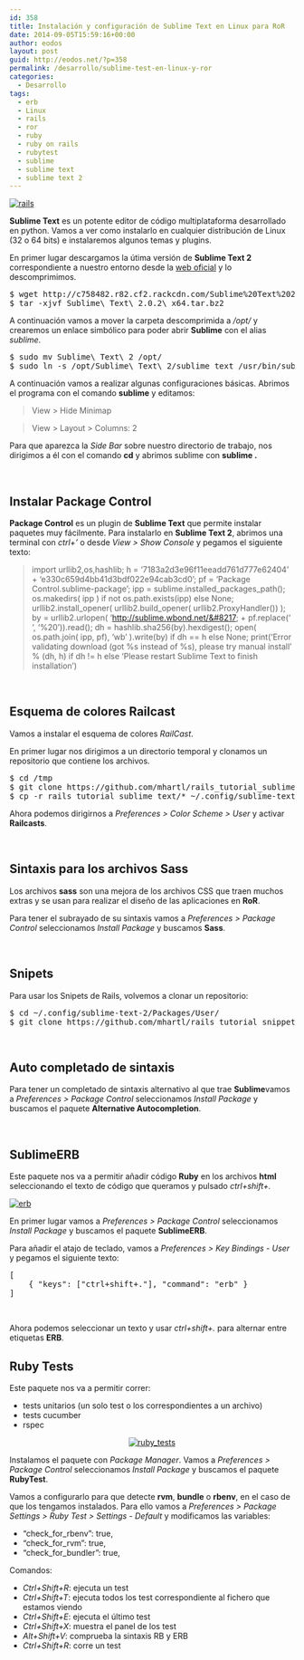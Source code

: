 ```yaml
---
id: 358
title: Instalación y configuración de Sublime Text en Linux para RoR
date: 2014-09-05T15:59:16+00:00
author: eodos
layout: post
guid: http://eodos.net/?p=358
permalink: /desarrollo/sublime-test-en-linux-y-ror
categories:
  - Desarrollo
tags:
  - erb
  - Linux
  - rails
  - ror
  - ruby
  - ruby on rails
  - rubytest
  - sublime
  - sublime text
  - sublime text 2
---
```

<a href="https://i2.wp.com/eodos.net/wp-content/uploads/2014/09/791px-Ruby_on_Rails.svg_.png" data-rel="lightbox-0" title=""><img class=" wp-image-366 aligncenter" src="https://i1.wp.com/eodos.net/wp-content/uploads/2014/09/791px-Ruby_on_Rails.svg_-231x300.png?resize=142%2C184" alt="rails" srcset="https://i2.wp.com/eodos.net/wp-content/uploads/2014/09/791px-Ruby_on_Rails.svg_.png?resize=231%2C300&ssl=1 231w, https://i2.wp.com/eodos.net/wp-content/uploads/2014/09/791px-Ruby_on_Rails.svg_.png?resize=620%2C802&ssl=1 620w, https://i2.wp.com/eodos.net/wp-content/uploads/2014/09/791px-Ruby_on_Rails.svg_.png?w=791&ssl=1 791w" sizes="(max-width: 142px) 100vw, 142px" data-recalc-dims="1" /></a>

**Sublime Text** es un potente editor de código multiplataforma desarrollado en python. Vamos a ver como instalarlo en cualquier distribución de Linux (32 o 64 bits) e instalaremos algunos temas y plugins.

En primer lugar descargamos la útima versión de **Sublime Text 2** correspondiente a nuestro entorno desde la [web oficial](http://sublimetext.com/2) y lo descomprimimos.

<pre class="lang:sh decode:true">$ wget http://c758482.r82.cf2.rackcdn.com/Sublime%20Text%202.0.2%20x64.tar.bz2
$ tar -xjvf Sublime\ Text\ 2.0.2\ x64.tar.bz2</pre>

A continuación vamos a mover la carpeta descomprimida a _/opt/_ y crearemos un enlace simbólico para poder abrir **Sublime** con el alias _sublime_.

<pre class="lang:sh decode:true">$ sudo mv Sublime\ Text\ 2 /opt/
$ sudo ln -s /opt/Sublime\ Text\ 2/sublime_text /usr/bin/sublime
</pre>

A continuación vamos a realizar algunas configuraciones básicas. Abrimos el programa con el comando **sublime** y editamos:

> View > Hide Minimap
  
> View > Layout > Columns: 2

Para que aparezca la _Side Bar_ sobre nuestro directorio de trabajo, nos dirigimos a él con el comando **cd** y abrimos sublime con **sublime .**

&nbsp;

## Instalar Package Control

**Package Control** es un plugin de **Sublime Text** que permite instalar paquetes muy fácilmente. Para instalarlo en **Sublime Text 2**, abrimos una terminal con _ctrl+&#8217;_ o desde _View > Show Console_ y pegamos el siguiente texto:

> import urllib2,os,hashlib; h = &#8216;7183a2d3e96f11eeadd761d777e62404&#8217; + &#8216;e330c659d4bb41d3bdf022e94cab3cd0&#8217;; pf = &#8216;Package Control.sublime-package&#8217;; ipp = sublime.installed\_packages\_path(); os.makedirs( ipp ) if not os.path.exists(ipp) else None; urllib2.install\_opener( urllib2.build\_opener( urllib2.ProxyHandler()) ); by = urllib2.urlopen( &#8216;http://sublime.wbond.net/&#8217; + pf.replace(&#8216; &#8216;, &#8216;%20&#8217;)).read(); dh = hashlib.sha256(by).hexdigest(); open( os.path.join( ipp, pf), &#8216;wb&#8217; ).write(by) if dh == h else None; print(&#8216;Error validating download (got %s instead of %s), please try manual install&#8217; % (dh, h) if dh != h else &#8216;Please restart Sublime Text to finish installation&#8217;)

&nbsp;

## Esquema de colores Railcast

Vamos a instalar el esquema de colores _RailCast_.

En primer lugar nos dirigimos a un directorio temporal y clonamos un repositorio que contiene los archivos.

<pre class="lang:sh decode:true">$ cd /tmp
$ git clone https://github.com/mhartl/rails_tutorial_sublime_text.git
$ cp -r rails_tutorial_sublime_text/* ~/.config/sublime-text-2/Packages/User/</pre>

Ahora podemos dirigirnos a _Preferences > Color Scheme > User_ y activar **Railcasts**.

&nbsp;

## Sintaxis para los archivos Sass

Los archivos **sass** son una mejora de los archivos CSS que traen muchos extras y se usan para realizar el diseño de las aplicaciones en **RoR**.

Para tener el subrayado de su sintaxis vamos a _Preferences > Package Control_ seleccionamos _Install Package_ y buscamos **Sass**.

&nbsp;

## Snipets

Para usar los Snipets de Rails, volvemos a clonar un repositorio:

<pre class="lang:sh decode:true ">$ cd ~/.config/sublime-text-2/Packages/User/
$ git clone https://github.com/mhartl/rails_tutorial_snippets.git RailsTutorial</pre>

&nbsp;

## Auto completado de sintaxis

Para tener un completado de sintaxis alternativo al que trae **Sublime**vamos a _Preferences > Package Control_ seleccionamos _Install Package_ y buscamos el paquete **Alternative Autocompletion**.

&nbsp;

## SublimeERB

Este paquete nos va a permitir añadir código **Ruby** en los archivos **html** seleccionando el texto de código que queramos y pulsado _ctrl+shift+._

<a href="https://i1.wp.com/eodos.net/wp-content/uploads/2014/09/erb.gif" data-rel="lightbox-1" title=""><img class="size-medium wp-image-360 aligncenter" src="https://i0.wp.com/eodos.net/wp-content/uploads/2014/09/erb-300x177.gif?resize=300%2C177" alt="erb" data-recalc-dims="1" /></a>

En primer lugar vamos a _Preferences > Package Control_ seleccionamos _Install Package_ y buscamos el paquete **SublimeERB**.

Para añadir el atajo de teclado, vamos a _Preferences > Key Bindings - User_ y pegamos el siguiente texto:

<pre class="lang:python decode:true ">[
    { "keys": ["ctrl+shift+."], "command": "erb" }
]</pre>

&nbsp;

Ahora podemos seleccionar un texto y usar _ctrl+shift+._ para alternar entre etiquetas **ERB**.

## Ruby Tests

Este paquete nos va a permitir correr:

  * tests unitarios (un solo test o los correspondientes a un archivo)
  * tests cucumber
  * rspec

<p style="text-align: center;">
  <a href="https://i2.wp.com/eodos.net/wp-content/uploads/2014/09/ruby_tests.png" data-rel="lightbox-2" title=""><img class="alignnone size-medium wp-image-361" src="https://i1.wp.com/eodos.net/wp-content/uploads/2014/09/ruby_tests-300x221.png?resize=300%2C221" alt="ruby_tests" srcset="https://i2.wp.com/eodos.net/wp-content/uploads/2014/09/ruby_tests.png?resize=300%2C221&ssl=1 300w, https://i2.wp.com/eodos.net/wp-content/uploads/2014/09/ruby_tests.png?resize=620%2C458&ssl=1 620w, https://i2.wp.com/eodos.net/wp-content/uploads/2014/09/ruby_tests.png?w=892&ssl=1 892w" sizes="(max-width: 300px) 100vw, 300px" data-recalc-dims="1" /></a>
</p>

Instalamos el paquete con _Package Manager_. Vamos a _Preferences > Package Control_ seleccionamos _Install Package_ y buscamos el paquete **RubyTest**.

Vamos a configurarlo para que detecte **rvm**, **bundle** o **rbenv**, en el caso de que los tengamos instalados. Para ello vamos a _Preferences > Package Settings > Ruby Test > Settings - Default_ y modificamos las variables:

  * &#8220;check\_for\_rbenv&#8221;: true,
  * &#8220;check\_for\_rvm&#8221;: true,
  * &#8220;check\_for\_bundler&#8221;: true,

Comandos:

  * _Ctrl+Shift+R_: ejecuta un test
  * _Ctrl+Shift+T_: ejecuta todos los test correspondiente al fichero que estamos viendo
  * _Ctrl+Shift+E_: ejecuta el último test
  * _Ctrl+Shift+X_: muestra el panel de los test
  * _Alt+Shift+V_: comprueba la sintaxis RB y ERB
  * _Ctrl+Shift+R_: corre un test